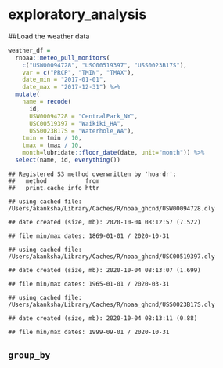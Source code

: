 exploratory\_analysis
================

\#\#Load the weather data

``` r
weather_df = 
  rnoaa::meteo_pull_monitors(
    c("USW00094728", "USC00519397", "USS0023B17S"),
    var = c("PRCP", "TMIN", "TMAX"), 
    date_min = "2017-01-01",
    date_max = "2017-12-31") %>%
  mutate(
    name = recode(
      id, 
      USW00094728 = "CentralPark_NY", 
      USC00519397 = "Waikiki_HA",
      USS0023B17S = "Waterhole_WA"),
    tmin = tmin / 10,
    tmax = tmax / 10,
    month=lubridate::floor_date(date, unit="month")) %>% 
  select(name, id, everything())
```

    ## Registered S3 method overwritten by 'hoardr':
    ##   method           from
    ##   print.cache_info httr

    ## using cached file: /Users/akanksha/Library/Caches/R/noaa_ghcnd/USW00094728.dly

    ## date created (size, mb): 2020-10-04 08:12:57 (7.522)

    ## file min/max dates: 1869-01-01 / 2020-10-31

    ## using cached file: /Users/akanksha/Library/Caches/R/noaa_ghcnd/USC00519397.dly

    ## date created (size, mb): 2020-10-04 08:13:07 (1.699)

    ## file min/max dates: 1965-01-01 / 2020-03-31

    ## using cached file: /Users/akanksha/Library/Caches/R/noaa_ghcnd/USS0023B17S.dly

    ## date created (size, mb): 2020-10-04 08:13:11 (0.88)

    ## file min/max dates: 1999-09-01 / 2020-10-31

## `group_by`
